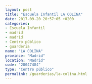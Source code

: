 ```yaml
---
layout: post
title: "Escuela Infantil LA COLINA"
date: 2017-09-20 20:57:05 +0200
categories:
- Escuela Infantil
- madrid
- madrid
- Centro público
- guarderia
name: "LA COLINA"
province: "Madrid"
location: "Madrid"
code: "28047484"
type: "Centro público"
permalink: /guarderias/la-colina.html
---
```

